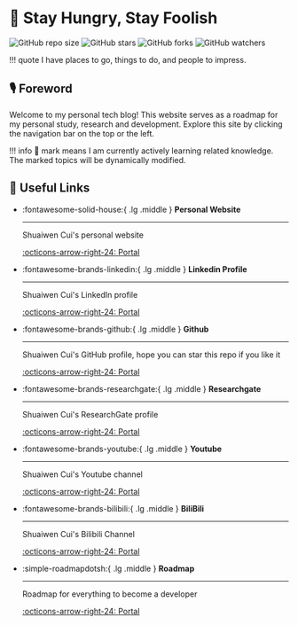<!-- ---
comments: flase
--- -->

# 🔭 Stay Hungry, Stay Foolish

![GitHub repo size](https://img.shields.io/github/repo-size/tishenme/smallbird-site)
![GitHub stars](https://img.shields.io/github/stars/tishenme/smallbird-site?style=social)
![GitHub forks](https://img.shields.io/github/forks/tishenme/smallbird-site?style=social)
![GitHub watchers](https://img.shields.io/github/watchers/tishenme/smallbird-site?style=social)

!!! quote
I have places to go, things to do, and people to impress.

## 🎙️ Foreword

Welcome to my personal tech blog! This website serves as a roadmap for my personal study, research and development. Explore this site by clicking the navigation bar on the top or the left.

!!! info
🎯 mark means I am currently actively learning related knowledge. The marked topics will be dynamically modified.

## 🔗 Useful Links

<!-- to search icons, go to https://squidfunk.github.io/mkdocs-material/reference/icons-emojis/ -->

<div class="grid cards" markdown>

- :fontawesome-solid-house:{ .lg .middle } **Personal Website**

  ***

  Shuaiwen Cui's personal website

  [:octicons-arrow-right-24: <a href="http://www.cuishuaiwen.com" target="_blank"> Portal </a>](#)

- :fontawesome-brands-linkedin:{ .lg .middle } **Linkedin Profile**

  ***

  Shuaiwen Cui's LinkedIn profile

  [:octicons-arrow-right-24: <a href="https://www.linkedin.com/in/shaun-shuaiwen-cui/" target="_blank"> Portal </a>](#)

- :fontawesome-brands-github:{ .lg .middle } **Github**

  ***

  Shuaiwen Cui's GitHub profile, hope you can star this repo if you like it

  [:octicons-arrow-right-24: <a href="https://github.com/Shuaiwen-Cui" target="_blank"> Portal </a>](#)

- :fontawesome-brands-researchgate:{ .lg .middle } **Researchgate**

  ***

  Shuaiwen Cui's ResearchGate profile

  [:octicons-arrow-right-24: <a href="https://www.researchgate.net/profile/Shuaiwen-Cui" target="_blank"> Portal </a>](#)

- :fontawesome-brands-youtube:{ .lg .middle } **Youtube**

  ***

  Shuaiwen Cui's Youtube channel

  [:octicons-arrow-right-24: <a href="https://www.youtube.com/channel/UCGNpQ1avIeJVN2tQ2U0zHog" target="_blank"> Portal </a>](#)

- :fontawesome-brands-bilibili:{ .lg .middle } **BiliBili**

  ***

  Shuaiwen Cui's Bilibili Channel

  [:octicons-arrow-right-24: <a href="https://space.bilibili.com/422612631" target="_blank"> Portal </a>](#)

- :simple-roadmapdotsh:{ .lg .middle } **Roadmap**

  ***

  Roadmap for everything to become a developer

  [:octicons-arrow-right-24: <a href="https://roadmap.sh/" target="_blank"> Portal </a>](#)

</div>
